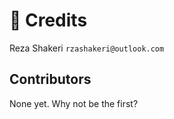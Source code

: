 # 👤 Credits

Reza Shakeri     `rzashakeri@outlook.com`

## Contributors

None yet. Why not be the first?
